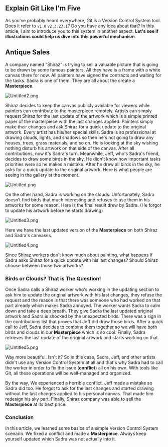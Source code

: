 ## Explain Git Like I'm Five

As you've probably heard everywhere, Git is a Version Control System tool. Does it refer to `v1.0` `v2.3.23.1`? Do you have any idea about that? In this article, I aim to introduce you to this system in another aspect. **Let's see if illustrations could help us dive into this powerful mechanism**.

## Antique Sales
A company named “Shiraz” is trying to sell a valuable picture that is going to be drawn by some famous painters. All they have is a frame with a white canvas there for now. All painters have signed the contracts and waiting for the tasks. Sadra is one of them. They are all about the create a **Masterpiece**.


![Untitled2.png](https://cdn.hashnode.com/res/hashnode/image/upload/v1647181969324/cKUe6yWFs.png)

 Shiraz decides to keep the canvas publicly available for viewers while painters can contribute to the masterpiece remotely. Artists can simply request Shiraz for the last update of the artwork which is a simple printed paper of the masterpiece with the last changes applied. Painters simply make their changes and ask Shiraz for a quick update to the original artwork. Every artist has his/her special skills. Sadra is so professional at drawing clouds, lights, and shadows so then he's not going to draw any houses, trees, grass materials, and so on. He is looking at the sky wishing nothing disturb his artwork on that side of the canvas. After all contributions, now it's Sadra's turn. Meanwhile, Jeff, who's Sadra's friend, decides to draw some birds in the sky. He didn't know how important tasks priorities were so he makes a mistake. After he drew all birds in the sky, he asks for a quick update to the original artwork. Here is what people are seeing in the gallery at the moment.
 

![Untitled.png](https://cdn.hashnode.com/res/hashnode/image/upload/v1647182089540/4sFEhSicX.png)

On the other hand, Sadra is working on the clouds. Unfortunately, Sadra doesn’t find birds that much interesting and refuses to use them in his artworks for some reason. Here is the final result drew by Sadra. (He forgot to update his artwork before he starts drawing)

![Untitled3.png](https://cdn.hashnode.com/res/hashnode/image/upload/v1647182101280/AkoTLTp4r.png)

Here we have the last updated version of the **Masterpiece** on both Shiraz and Sadra's canvases.

![Untitled4.png](https://cdn.hashnode.com/res/hashnode/image/upload/v1647182110715/E02vTKPJ4.png)

Since Shiraz workers don't know much about painting, what happens if Sadra asks Shiraz for a quick update with his last changes? Should Shiraz choose between those two artworks?

### Birds or Clouds? That is The Question!
Once Sadra calls a Shiraz worker who's working in the updating section to ask him to update the original artwork with his last changes, they refuse the request and the reason is that there was someone who had worked on that part already which makes Sadra annoyed. The worker wants Sadra to calm down and take a deep breath. They give Sadra the last updated original artwork and Sadra is shocked by the unexpected birds. There was a sign in the contributions list that proves that Jeff did draw those birds. After a quick call to Jeff, Sadra decides to combine them together so we will have both birds and clouds in our **Masterpiece** which is so cool. Finally, Sadra retrieves the last update of the original artwork and starts working on that.

![Untitled5.png](https://cdn.hashnode.com/res/hashnode/image/upload/v1647182198073/tSZBt-7E_.png)

Way more beautiful. Isn't it? So in this case, Sadra, Jeff, and other artists didn't use any Version Control System at all and that's why Sadra had to call the worker in order to fix the issue (**conflict**) all on his own. With tools like Git, all these operations will be well-managed and organized.

By the way, We experienced a horrible conflict. Jeff made a mistake so Sadra did too. He forgot to ask for the last changes and started drawing without the last changes applied to his personal canvas. That made him redesign his sky part. Finally, Shiraz company was able to sell the **Masterpiece** at its best price.

### Conclusion
In this article, we learned some basics of a simple Version Control System scenario. We fixed a conflict and made a **Masterpiece**. Always keep yourself updated which Sadra was not actually into it.